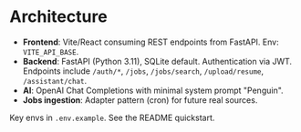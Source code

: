 # Architecture

- **Frontend**: Vite/React consuming REST endpoints from FastAPI. Env: `VITE_API_BASE`.
- **Backend**: FastAPI (Python 3.11), SQLite default. Authentication via JWT. Endpoints include `/auth/*`, `/jobs`, `/jobs/search`, `/upload/resume`, `/assistant/chat`.
- **AI**: OpenAI Chat Completions with minimal system prompt "Penguin".
- **Jobs ingestion**: Adapter pattern (cron) for future real sources.

Key envs in `.env.example`. See the README quickstart.
